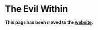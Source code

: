 # The Evil Within

**This page has been moved to the [website](https://illusion0001.github.io/patch).**

<!--


[Installation Guide](https://illusion0001.github.io/install-instructions/)

## 60 FPS Unlock

GPU Limited. For use with 9th generation of game consoles.

Uses Triple buffering.

Author: [illusion](https://twitter.com/illusion0002)

In file `eboot.bin`

<details>
<summary>Code for 1.06 (Click to Expand)</summary>

```
0x23BCE3 00
```

</details>

Resolution patching are borked so it is not included here. 

<details>
<summary>Screenshots (Click to Expand)</summary>

<p align="center">
<img src="https://img-assets.illusion0001.workers.dev/assets/images/patches/preview/Zwei_NG/The%20Evil%20Within_20211011142742.png">
</p>

<p align="center">
<img src="https://img-assets.illusion0001.workers.dev/assets/images/patches/preview/Zwei_NG/The%20Evil%20Within_20211011142747.png">
</p>

</details>

